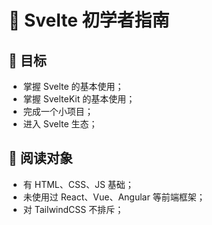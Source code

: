 # 🧭 Svelte 初学者指南 

## 🎯 目标

- 掌握 Svelte 的基本使用；
- 掌握 SvelteKit 的基本使用；
- 完成一个小项目；
- 进入 Svelte 生态；

## 📖 阅读对象

- 有 HTML、CSS、JS 基础；
- 未使用过 React、Vue、Angular 等前端框架；
- 对 TailwindCSS 不排斥；
